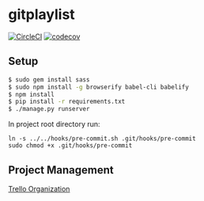 # gitplaylist

[![CircleCI](https://circleci.com/gh/gitplaylist/gitplaylist.svg?style=svg)](https://circleci.com/gh/gitplaylist/gitplaylist)
[![codecov](https://codecov.io/gh/gitplaylist/gitplaylist/branch/master/graph/badge.svg)](https://codecov.io/gh/gitplaylist/gitplaylist)


## Setup
```bash
$ sudo gem install sass
$ sudo npm install -g browserify babel-cli babelify
$ npm install
$ pip install -r requirements.txt
$ ./manage.py runserver
```

In project root directory run:
```
ln -s ../../hooks/pre-commit.sh .git/hooks/pre-commit
sudo chmod +x .git/hooks/pre-commit
```

## Project Management
[Trello Organization](https://trello.com/gitplaylist)
